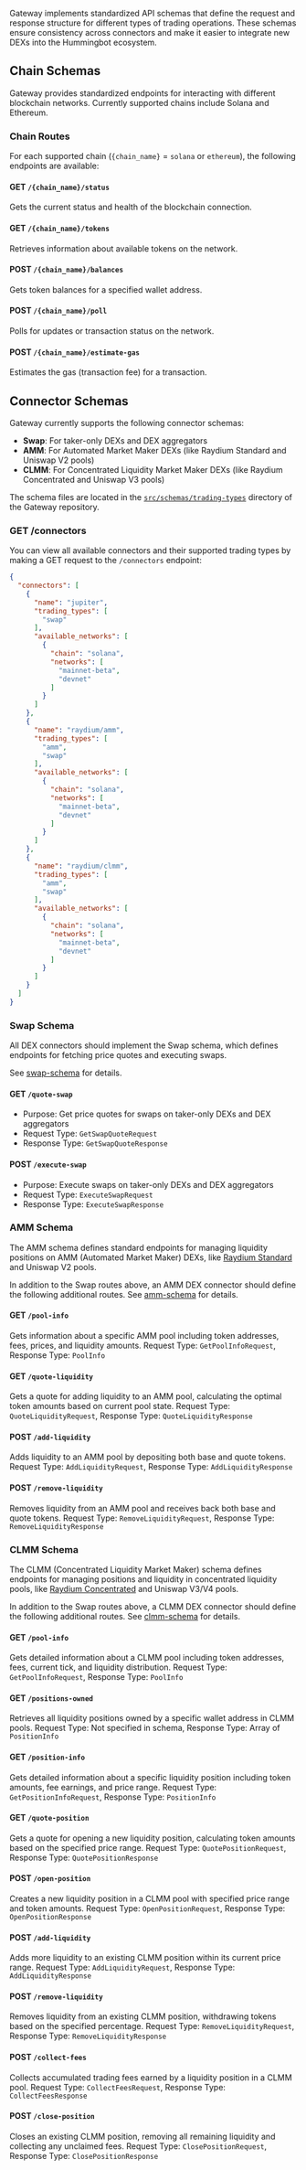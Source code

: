 Gateway implements standardized API schemas that define the request and response structure for different types of trading operations. These schemas ensure consistency across connectors and make it easier to integrate new DEXs into the Hummingbot ecosystem.

## Chain Schemas

Gateway provides standardized endpoints for interacting with different blockchain networks. Currently supported chains include Solana and Ethereum.

### Chain Routes

For each supported chain (`{chain_name}` = `solana` or `ethereum`), the following endpoints are available:

#### GET `/{chain_name}/status`
Gets the current status and health of the blockchain connection.

#### GET `/{chain_name}/tokens`
Retrieves information about available tokens on the network.

#### POST `/{chain_name}/balances`
Gets token balances for a specified wallet address.

#### POST `/{chain_name}/poll`
Polls for updates or transaction status on the network.

#### POST `/{chain_name}/estimate-gas`
Estimates the gas (transaction fee) for a transaction.

## Connector Schemas

Gateway currently supports the following connector schemas:

* **Swap**: For taker-only DEXs and DEX aggregators
* **AMM**: For Automated Market Maker DEXs (like Raydium Standard and Uniswap V2 pools)
* **CLMM**: For Concentrated Liquidity Market Maker DEXs (like Raydium Concentrated and Uniswap V3 pools)

The schema files are located in the [`src/schemas/trading-types`](https://github.com/hummingbot/gateway/tree/core-2.5/src/schemas/trading-types) directory of the Gateway repository.

### GET /connectors

You can view all available connectors and their supported trading types by making a GET request to the `/connectors` endpoint:
```json
{
  "connectors": [
    {
      "name": "jupiter",
      "trading_types": [
        "swap"
      ],
      "available_networks": [
        {
          "chain": "solana",
          "networks": [
            "mainnet-beta",
            "devnet"
          ]
        }
      ]
    },
    {
      "name": "raydium/amm",
      "trading_types": [
        "amm",
        "swap"
      ],
      "available_networks": [
        {
          "chain": "solana",
          "networks": [
            "mainnet-beta",
            "devnet"
          ]
        }
      ]
    },
    {
      "name": "raydium/clmm",
      "trading_types": [
        "amm",
        "swap"
      ],
      "available_networks": [
        {
          "chain": "solana",
          "networks": [
            "mainnet-beta",
            "devnet"
          ]
        }
      ]
    }
  ]
}
```

### Swap Schema

All DEX connectors should implement the Swap schema, which defines endpoints for fetching price quotes and executing swaps.


See [swap-schema](https://github.com/hummingbot/gateway/blob/core-2.5/src/schemas/trading-types/swap-schema.ts) for details.

#### GET `/quote-swap`

* Purpose: Get price quotes for swaps on taker-only DEXs and DEX aggregators
* Request Type: `GetSwapQuoteRequest`
* Response Type: `GetSwapQuoteResponse`

#### POST `/execute-swap`

* Purpose: Execute swaps on taker-only DEXs and DEX aggregators
* Request Type: `ExecuteSwapRequest`
* Response Type: `ExecuteSwapResponse`

### AMM Schema

The AMM schema defines standard endpoints for managing liquidity positions on AMM (Automated Market Maker) DEXs, like [Raydium Standard](https://raydium.io/liquidity-pools/?tab=standard) and Uniswap V2 pools.

In addition to the Swap routes above, an AMM DEX connector should define the following additional routes. See [amm-schema](https://github.com/hummingbot/gateway/blob/core-2.5/src/schemas/trading-types/amm-schema.ts) for details.

#### GET `/pool-info`
Gets information about a specific AMM pool including token addresses, fees, prices, and liquidity amounts. Request Type: `GetPoolInfoRequest`, Response Type: `PoolInfo`

#### GET `/quote-liquidity`
Gets a quote for adding liquidity to an AMM pool, calculating the optimal token amounts based on current pool state. Request Type: `QuoteLiquidityRequest`, Response Type: `QuoteLiquidityResponse`

#### POST `/add-liquidity`
Adds liquidity to an AMM pool by depositing both base and quote tokens. Request Type: `AddLiquidityRequest`, Response Type: `AddLiquidityResponse`

#### POST `/remove-liquidity`
Removes liquidity from an AMM pool and receives back both base and quote tokens. Request Type: `RemoveLiquidityRequest`, Response Type: `RemoveLiquidityResponse`

### CLMM Schema

The CLMM (Concentrated Liquidity Market Maker) schema defines endpoints for managing positions and liquidity in concentrated liquidity pools, like [Raydium Concentrated](https://raydium.io/liquidity-pools/?tab=concentrated) and Uniswap V3/V4 pools.

In addition to the Swap routes above, a CLMM DEX connector should define the following additional routes. See [clmm-schema](https://github.com/hummingbot/gateway/blob/core-2.5/src/schemas/trading-types/clmm-schema.ts) for details.

#### GET `/pool-info`
Gets detailed information about a CLMM pool including token addresses, fees, current tick, and liquidity distribution. Request Type: `GetPoolInfoRequest`, Response Type: `PoolInfo`

#### GET `/positions-owned`
Retrieves all liquidity positions owned by a specific wallet address in CLMM pools. Request Type: Not specified in schema, Response Type: Array of `PositionInfo`

#### GET `/position-info`
Gets detailed information about a specific liquidity position including token amounts, fee earnings, and price range. Request Type: `GetPositionInfoRequest`, Response Type: `PositionInfo`

#### GET `/quote-position`
Gets a quote for opening a new liquidity position, calculating token amounts based on the specified price range. Request Type: `QuotePositionRequest`, Response Type: `QuotePositionResponse`

#### POST `/open-position`
Creates a new liquidity position in a CLMM pool with specified price range and token amounts. Request Type: `OpenPositionRequest`, Response Type: `OpenPositionResponse`

#### POST `/add-liquidity`
Adds more liquidity to an existing CLMM position within its current price range. Request Type: `AddLiquidityRequest`, Response Type: `AddLiquidityResponse`

#### POST `/remove-liquidity`
Removes liquidity from an existing CLMM position, withdrawing tokens based on the specified percentage. Request Type: `RemoveLiquidityRequest`, Response Type: `RemoveLiquidityResponse`

#### POST `/collect-fees`
Collects accumulated trading fees earned by a liquidity position in a CLMM pool. Request Type: `CollectFeesRequest`, Response Type: `CollectFeesResponse`

#### POST `/close-position`
Closes an existing CLMM position, removing all remaining liquidity and collecting any unclaimed fees. Request Type: `ClosePositionRequest`, Response Type: `ClosePositionResponse`
